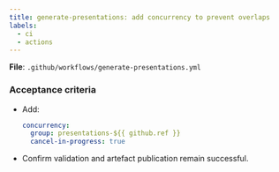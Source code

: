 ```yaml
---
title: generate-presentations: add concurrency to prevent overlaps
labels:
  - ci
  - actions
---
```


**File**: `.github/workflows/generate-presentations.yml`

### Acceptance criteria
- Add:
  ```yaml
  concurrency:
    group: presentations-${{ github.ref }}
    cancel-in-progress: true
  ```
- Confirm validation and artefact publication remain successful.
